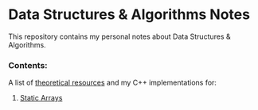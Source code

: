 # Data Structures & Algorithms Notes

This repository contains my personal notes about Data Structures & Algorithms.

### Contents:

A list of [theoretical resources](./theory/resources.md) and my C++ implementations for:

1. [Static Arrays](./code/arrays)
